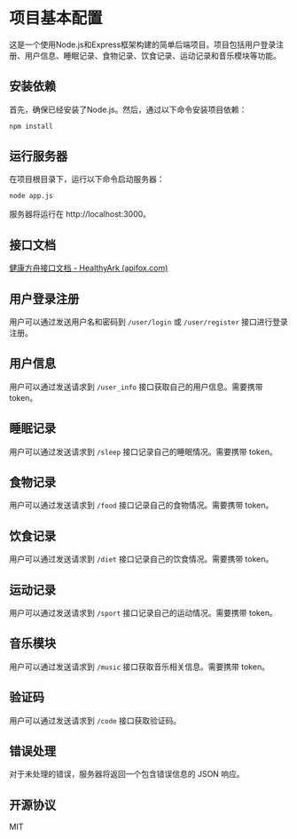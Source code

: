 # 项目基本配置

这是一个使用Node.js和Express框架构建的简单后端项目。项目包括用户登录注册、用户信息、睡眠记录、食物记录、饮食记录、运动记录和音乐模块等功能。

## 安装依赖

首先，确保已经安装了Node.js。然后，通过以下命令安装项目依赖：

```bash
npm install
```

## 运行服务器

在项目根目录下，运行以下命令启动服务器：

```bash
node app.js
```

服务器将运行在 http://localhost:3000。

## 接口文档

[健康方舟接口文档 - HealthyArk (apifox.com)](https://apifox.com/apidoc/shared-e2af47f5-c77e-4f85-b3f3-3d697ea97340/api-170174528)

## 用户登录注册

用户可以通过发送用户名和密码到 `/user/login` 或 `/user/register` 接口进行登录注册。

## 用户信息

用户可以通过发送请求到 `/user_info` 接口获取自己的用户信息。需要携带 token。

## 睡眠记录

用户可以通过发送请求到 `/sleep` 接口记录自己的睡眠情况。需要携带 token。

## 食物记录

用户可以通过发送请求到 `/food` 接口记录自己的食物情况。需要携带 token。

## 饮食记录

用户可以通过发送请求到 `/diet` 接口记录自己的饮食情况。需要携带 token。

## 运动记录

用户可以通过发送请求到 `/sport` 接口记录自己的运动情况。需要携带 token。

## 音乐模块

用户可以通过发送请求到 `/music` 接口获取音乐相关信息。需要携带 token。

## 验证码

用户可以通过发送请求到 `/code` 接口获取验证码。

## 错误处理

对于未处理的错误，服务器将返回一个包含错误信息的 JSON 响应。

## 开源协议

MIT